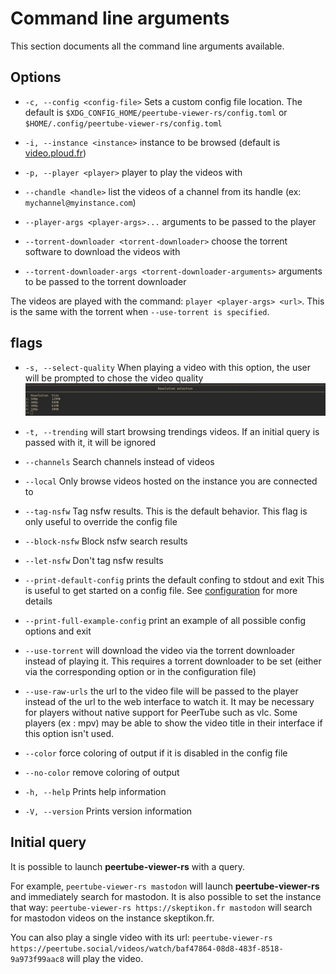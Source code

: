 Command line arguments
======================

This section documents all the command line arguments available.

Options
-------

- `-c, --config <config-file>`       Sets a custom config file location.
The default is `$XDG_CONFIG_HOME/peertube-viewer-rs/config.toml` or `$HOME/.config/peertube-viewer-rs/config.toml`

- `-i, --instance <instance>`       instance to be browsed (default is [video.ploud.fr](https://video.ploud.fr))
- `-p, --player <player>`       player to play the videos with
- `--chandle <handle>`       list the videos of a channel from its handle (ex: `mychannel@myinstance.com`)
- `--player-args <player-args>...`       arguments to be passed to the player
- `--torrent-downloader <torrent-downloader>`       choose the torrent software to download the videos with
- `--torrent-downloader-args <torrent-downloader-arguments>`       arguments to be passed to the torrent downloader

The videos are played with the command: `player <player-args> <url>`.
This is the same with the torrent when `--use-torrent is specified`.

flags
-----

-   `-s, --select-quality`    When playing a video with this option, the user will be prompted to chose the video quality
![quality prompt](../screenshots/select_quality.jpg)

-   `-t, --trending`    will start browsing trendings videos. If an initial query is passed with it, it will be ignored
-   `--channels`       Search channels instead of videos
-   `--local`  Only browse videos hosted on the instance you are connected to

-   `--tag-nsfw`    Tag nsfw results. This is the default behavior. This flag is only useful to override the config file
-   `--block-nsfw`    Block nsfw search results
-   `--let-nsfw`    Don't tag nsfw results

-   `--print-default-config`    prints the default confing to stdout and exit
This is useful to get started on a config file. See [configuration](../config.md) for more details

-   `--print-full-example-config`    print an example of all possible config options and exit


-   `--use-torrent`    will download the video via the torrent downloader instead of playing it.
This requires a torrent downloader to be set (either via the corresponding option or in the configuration file)

-   `--use-raw-urls`    the url to the video file will be passed to the player instead of the url to the web interface to watch it. It may be necessary for players without native support for PeerTube such as vlc. Some players (ex : mpv) may be able to show the video title in their interface if this option isn't used.


-   `--color`    force coloring of output if it is disabled in the config file
-   `--no-color`    remove coloring of output

-   `-h, --help`    Prints help information
-   `-V, --version`    Prints version information


Initial query
-------------

It is possible to launch **peertube-viewer-rs** with a query.

For example, `peertube-viewer-rs mastodon` will launch **peertube-viewer-rs** and immediately search for mastodon.
It is also possible to set the instance that way: `peertube-viewer-rs https://skeptikon.fr mastodon` will search for mastodon videos on the instance skeptikon.fr.

You can also play a single video with its url: `peertube-viewer-rs https://peertube.social/videos/watch/baf47864-08d8-483f-8518-9a973f99aac8` will play the video.
